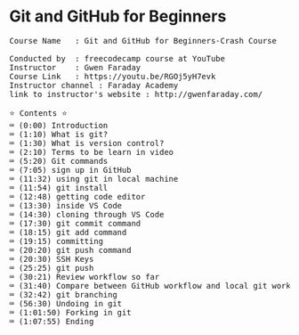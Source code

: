 # Git and GitHub for Beginners

<pre>
Course Name   : Git and GitHub for Beginners-Crash Course

Conducted by  : freecodecamp course at YouTube
Instructor    : Gwen Faraday
Course Link   : https://youtu.be/RGOj5yH7evk
Instructor channel : Faraday Academy
link to instructor's website : http://gwenfaraday.com/

⭐️ Contents ⭐️
⌨️ (0:00) Introduction
⌨️ (1:10) What is git?
⌨️ (1:30) What is version control?
⌨️ (2:10) Terms to be learn in video
⌨️ (5:20) Git commands
⌨️ (7:05) sign up in GitHub
⌨️ (11:32) using git in local machine
⌨️ (11:54) git install
⌨️ (12:48) getting code editor
⌨️ (13:30) inside VS Code
⌨️ (14:30) cloning through VS Code
⌨️ (17:30) git commit command
⌨️ (18:15) git add command
⌨️ (19:15) committing
⌨️ (20:20) git push command
⌨️ (20:30) SSH Keys
⌨️ (25:25) git push
⌨️ (30:21) Review workflow so far
⌨️ (31:40) Compare between GitHub workflow and local git workflow
⌨️ (32:42) git branching
⌨️ (56:30) Undoing in git
⌨️ (1:01:50) Forking in git
⌨️ (1:07:55) Ending
</pre>
